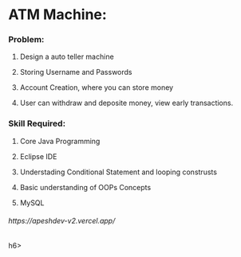 <h1>ATM Machine:</h1>

<h3>Problem:</h3>

1. Design a auto teller machine 

2. Storing Username and Passwords
  
3. Account Creation, where you can store money
   
4. User can withdraw and deposite money, view early transactions.


<h3>Skill Required:</h3> 

1. Core Java Programming

2. Eclipse IDE
   
3. Understading Conditional Statement and looping construsts
   
4. Basic understanding of OOPs Concepts

5. MySQL



<h6>https://apeshdev-v2.vercel.app/</h6>h6>

